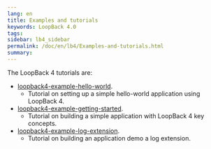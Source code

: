 ```yaml
---
lang: en
title: Examples and tutorials
keywords: LoopBack 4.0
tags:
sidebar: lb4_sidebar
permalink: /doc/en/lb4/Examples-and-tutorials.html
summary:
---
```


The LoopBack 4 tutorials are:
- [loopback4-example-hello-world](https://github.com/strongloop/loopback4-example-hello-world).  
  - Tutorial on setting up a simple hello-world application using LoopBack 4.
- [loopback4-example-getting-started](https://github.com/strongloop/loopback4-example-getting-started). 
  - Tutorial on building a simple application with LoopBack 4 key concepts. 
- [loopback4-example-log-extension](https://github.com/strongloop/loopback4-example-log-extension).  
  - Tutorial on building an application demo a log extension.
